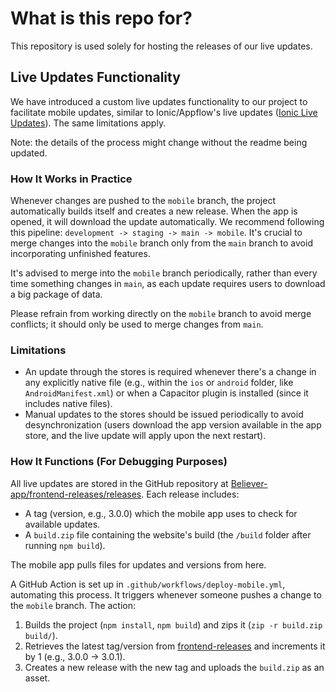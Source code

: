 # What is this repo for?

This repository is used solely for hosting the releases of our live updates.

## Live Updates Functionality

We have introduced a custom live updates functionality to our project to facilitate mobile updates, similar to Ionic/Appflow's live updates ([Ionic Live Updates](https://ionic.io/docs/appflow/deploy/intro)). The same limitations apply.

Note: the details of the process might change without the readme being updated.

### How It Works in Practice

Whenever changes are pushed to the `mobile` branch, the project automatically builds itself and creates a new release. When the app is opened, it will download the update automatically. We recommend following this pipeline: `development -> staging -> main -> mobile`. It's crucial to merge changes into the `mobile` branch only from the `main` branch to avoid incorporating unfinished features.

It's advised to merge into the `mobile` branch periodically, rather than every time something changes in `main`, as each update requires users to download a big package of data.

Please refrain from working directly on the `mobile` branch to avoid merge conflicts; it should only be used to merge changes from `main`.

### Limitations

- An update through the stores is required whenever there's a change in any explicitly native file (e.g., within the `ios` or `android` folder, like `AndroidManifest.xml`) or when a Capacitor plugin is installed (since it includes native files).
- Manual updates to the stores should be issued periodically to avoid desynchronization (users download the app version available in the app store, and the live update will apply upon the next restart).

### How It Functions (For Debugging Purposes)

All live updates are stored in the GitHub repository at [Believer-app/frontend-releases/releases](https://github.com/Believer-app/frontend-releases/releases). Each release includes:

- A tag (version, e.g., 3.0.0) which the mobile app uses to check for available updates.
- A `build.zip` file containing the website's build (the `/build` folder after running `npm build`).

The mobile app pulls files for updates and versions from here.

A GitHub Action is set up in `.github/workflows/deploy-mobile.yml`, automating this process. It triggers whenever someone pushes a change to the `mobile` branch. The action:

1. Builds the project (`npm install`, `npm build`) and zips it (`zip -r build.zip build/`).
2. Retrieves the latest tag/version from [frontend-releases](https://github.com/Believer-app/frontend-releases/releases) and increments it by 1 (e.g., 3.0.0 -> 3.0.1).
3. Creates a new release with the new tag and uploads the `build.zip` as an asset.
